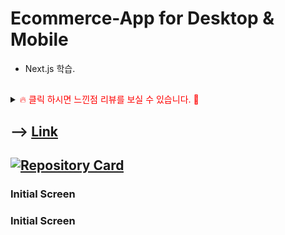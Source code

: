 # Ecommerce-App for Desktop & Mobile

- Next.js 학습.

##

<details>
<summary><span style="color:red">&#128293; 클릭 하시면 느낀점 리뷰를 보실 수 있습니다. &#128591;</span></summary>
<div markdown="1">       
  

</div>
</details>

##

## --> [Link](https://ecommerce-app-beta.vercel.app)

## [![Repository Card](https://widget.realdeveloper.pro/api/card?user=kdn0325&repo=ecommerce-app)](https://github.com/kdn0325/ecommerce-app')

### Initial Screen

### Initial Screen
